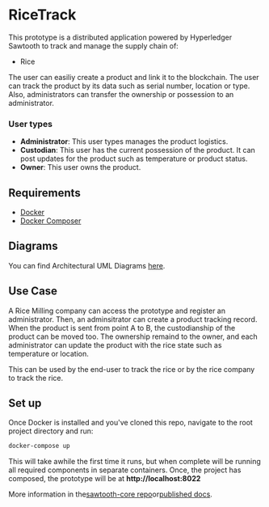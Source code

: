 
# RiceTrack

This prototype is a distributed application powered by Hyperledger Sawtooth to track and manage the
supply chain of:
- Rice

The user can easiliy create a product and link it to the blockchain. The user
can track the product by its data such as serial number, location or type. Also,
 administrators can transfer the ownership or possession to an administrator.
 ### User types
 - **Administrator**: 
 This user types manages the product logistics.
 - **Custodian**: 
 This user has the current possession of the product. It can post updates for the product such as temperature or product status.
 - **Owner**: 
 This user owns the product.

## Requirements
- [Docker](https://docs.docker.com/install/)
- [Docker Composer](https://docs.docker.com/compose/install/)
 
## Diagrams
You can find Architectural UML Diagrams [here](https://github.com/CarlosRoldanx/Buxton/tree/master/UML%20Diagrams). 
 
## Use Case
A Rice Milling company can access the prototype and register an administrator. Then,
 an adminsitrator can create a product tracking record. When the product is sent 
 from point A to B, the custodianship of the product can be moved too. The 
 ownership remaind to the owner, and each administrator can update the product
 with the rice state such as temperature or location.
 
 This can be used by the end-user to track the rice or by the rice company to
  track the rice.
  
## Set up
  
Once Docker is installed and you've cloned this repo, navigate to the root
project directory and run:

```bash
docker-compose up
```

This will take awhile the first time it runs, but when complete will be running
all required components in separate containers. Once, the project has composed,
 the prototype will be at **http://localhost:8022**
  

More information in the[sawtooth-core repo](https://github.com/hyperledger/sawtooth-core)or[published docs](https://sawtooth.hyperledger.org/docs/).

